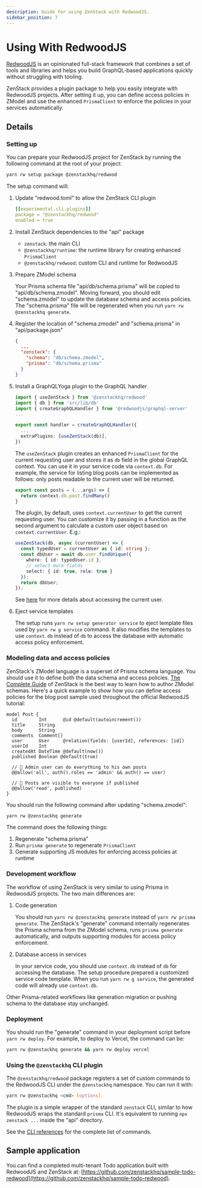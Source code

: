 ```yaml
---
description: Guide for using ZenStack with RedwoodJS.
sidebar_position: 7
---
```


# Using With RedwoodJS

[RedwoodJS](https://redwoodjs.com/) is an opinionated full-stack framework that combines a set of tools and libraries and helps you build GraphQL-based applications quickly without struggling with tooling.

ZenStack provides a plugin package to help you easily integrate with RedwoodJS projects. After setting it up, you can define access policies in ZModel and use the enhanced `PrismaClient` to enforce the policies in your services automatically.

## Details

### Setting up

You can prepare your RedwoodJS project for ZenStack by running the following command at the root of your project:

```bash
yarn rw setup package @zenstackhq/redwood
```

The setup command will:

1. Update "redwood.toml" to allow the ZenStack CLI plugin
   
    ```yaml
    [[experimental.cli.plugins]]
    package = "@zenstackhq/redwood"
    enabled = true
    ```

2. Install ZenStack dependencies to the "api" package
   
    - `zenstack`: the main CLI
    - `@zenstackhq/runtime`: the runtime library for creating enhanced `PrismaClient`
    - `@zenstackhq/redwood`: custom CLI and runtime for RedwoodJS

3. Prepare ZModel schema

    Your Prisma schema file "api/db/schema.prisma" will be copied to "api/db/schema.zmodel". Moving forward, you should edit "schema.zmodel" to update the database schema and access policies. The "schema.prisma" file will be regenerated when you run `yarn rw @zenstackhq generate`.

4. Register the location of "schema.zmodel" and "schema.prisma" in "api/package.json"

    ```json title="api/package.json"
    {
      ...
      "zenstack": {
        "schema": "db/schema.zmodel",
        "prisma": "db/schema.prisma"
      }
    }
    ```
   
5. Install a GraphQLYoga plugin to the GraphQL handler
   
    ```ts title="api/src/functions/graphql.[ts|js]"
    import { useZenStack } from '@zenstackhq/redwood'
    import { db } from 'src/lib/db'
    import { createGraphQLHandler } from '@redwoodjs/graphql-server'
    ...

    export const handler = createGraphQLHandler({
      ...
      extraPlugins: [useZenStack(db)],
    })
    ```

    The `useZenStack` plugin creates an enhanced `PrismaClient` for the current requesting user and stores it as `db` field in the global GraphQL context. You can use it in your service code via `context.db`. For example, the service for listing blog posts can be implemented as follows: only posts readable to the current user will be returned.

    ```ts title="api/src/services/posts/posts.js"
    export const posts = (...args) => {
      return context.db.post.findMany()
    }
    ```

    The plugin, by default, uses `context.currentUser` to get the current requesting user. You can customize it by passing in a function as the second argument to calculate a custom user object based on `context.currentUser`. E.g.:

    ```ts
    useZenStack(db, async (currentUser) => {
      const typedUser = currentUser as { id: string };
      const dbUser = await db.user.findUnique({ 
        where: { id: typedUser.id },
        // select more fields
        select: { id: true, role: true }
      });
      return dbUser;
    });
    ```

    See [here](/docs/the-complete-guide/part1/access-policy/current-user) for more details about accessing the current user.
   
6. Eject service templates

    The setup runs `yarn rw setup generator service` to eject template files used by `yarn rw g service` command. It also modifies the templates to use `context.db` instead of `db` to access the database with automatic access policy enforcement.

### Modeling data and access policies

ZenStack's ZModel language is a superset of Prisma schema language. You should use it to define both the data schema and access policies. [The Complete Guide](/docs/the-complete-guide/part1/) of ZenStack is the best way to learn how to author ZModel schemas. Here's a quick example to show how you can define access policies for the blog post sample used throughout the official RedwoodJS tutorial:

```zmodel title="api/db/schema.zmodel"
model Post {
  id        Int      @id @default(autoincrement())
  title     String
  body      String
  comments  Comment[]
  user      User     @relation(fields: [userId], references: [id])
  userId    Int
  createdAt DateTime @default(now())
  published Boolean @default(true)

  // 🔐 Admin user can do everything to his own posts
  @@allow('all', auth().roles == 'admin' && auth() == user)

  // 🔐 Posts are visible to everyone if published
  @@allow('read', published)
}
```

You should run the following command after updating "schema.zmodel":

```bash
yarn rw @zenstackhq generate
```

The command does the following things:

1. Regenerate "schema.prisma"
2. Run `prisma generate` to regenerate `PrismaClient`
3. Generate supporting JS modules for enforcing access policies at runtime


<!-- You can also use the

```bash
yarn rw @zenstackhq sample
```

command to browse a list of sample schemas and create from them. -->

### Development workflow

The workflow of using ZenStack is very similar to using Prisma in RedwoodJS projects. The two main differences are:

1. Code generation

    You should run `yarn rw @zenstackhq generate` instead of `yarn rw prisma generate`. The ZenStack's "generate" command internally regenerates the Prisma schema from the ZModel schema, runs `prisma generate` automatically, and outputs supporting modules for access policy enforcement.

2. Database access in services

    In your service code, you should use `context.db` instead of `db` for accessing the database. The setup procedure prepared a customized service code template. When you run `yarn rw g service`, the generated code will already use `context.db`.

Other Prisma-related workflows like generation migration or pushing schema to the database stay unchanged.

### Deployment

You should run the "generate" command in your deployment script before `yarn rw deploy`. For example, to deploy to Vercel, the command can be:

```bash
yarn rw @zenstackhq generate && yarn rw deploy vercel
```

### Using the `@zenstackhq` CLI plugin

The `@zenstackhq/redwood` package registers a set of custom commands to the RedwoodJS CLI under the `@zenstackhq` namespace. You can run it with:

```bash
yarn rw @zenstackhq <cmd> [options] 
```

The plugin is a simple wrapper of the standard `zenstack` CLI, similar to how RedwoodJS wraps the standard `prisma` CLI. It's equivalent to running `npx zenstack ...` inside the "api" directory.

See the [CLI references](/docs/reference/cli) for the complete list of commands.

## Sample application

You can find a completed multi-tenant Todo application built with RedwoodJS and ZenStack at: [https://github.com/zenstackhq/sample-todo-redwood](https://github.com/zenstackhq/sample-todo-redwood).

